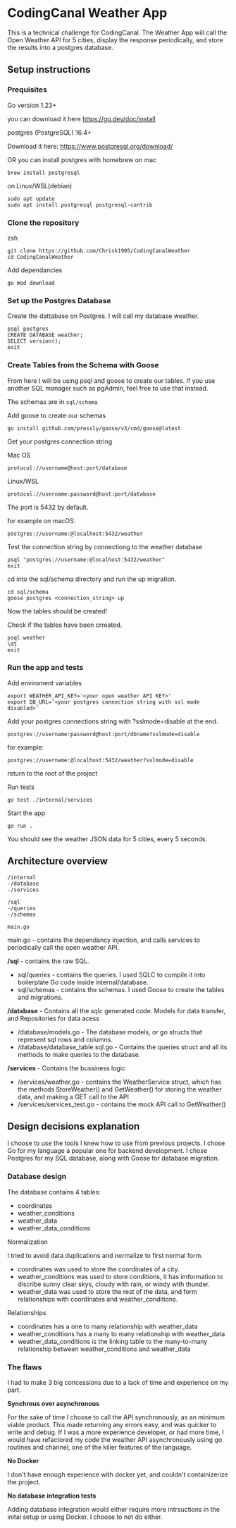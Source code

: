 # CodingCanal Weather App

This is a technical challenge for CodingCanal. 
The Weather App will call the Open Weather API for 5 cities, display the response periodically, and store the results into a postgres database.  

## Setup instructions

### Prequisites
Go version 1.23+

you can download it here
https://go.dev/doc/install


postgres (PostgreSQL) 16.4+

Download it here: https://www.postgresql.org/download/

OR you can install postgres with homebrew on mac
```
brew install postgresql

```
on Linux/WSL(debian) 
```
sudo apt update
sudo apt install postgresql postgresql-contrib
```

### Clone the repository

zsh
```
git clone https://github.com/Chrisk1905/CodingCanalWeather
cd CodingCanalWeather

```

Add dependancies
```
go mod download
```

### Set up the Postgres Database

Create the dattabase on Postgres. I will call my database weather.
```
psql postgres 
CREATE DATABASE weather;
SELECT version();
exit
```

### Create Tables from the Schema with Goose
From here I will be using psql and goose to create our tables. If you use another SQL manager such as pgAdmin, feel free to use that instead. 

The schemas are in `sql/schema` 

Add goose to create our schemas
```
go install github.com/pressly/goose/v3/cmd/goose@latest
```

Get your postgres connection string

Mac OS

`protocol://username@host:port/database`

Linux/WSL

`
protocol://username:password@host:port/database
`

The port is 5432 by default.

for example on macOS:

`postgres://username:@localhost:5432/weather`

Test the connection string by connectiong to the weather database

```
psql "postgres://username:@localhost:5432/weather"
exit
```

cd into the sql/schema directory and run the up migration.

```
cd sql/schema
goose postgres <connection_string> up
```

Now the tables should be created! 

Check if the tables have been crreated.

```
psql weather
\dt
exit
```

### Run the app and tests

Add enviroment variables
```
export WEATHER_API_KEY='<your open weather API KEY>'
export DB_URL='<your postgres connection string with ssl mode disabled>'
```

Add your postgres connections string with ?sslmode=disable at the end.

`postgres://username:password@host:port/dbname?sslmode=disable`

for example:

`postgres://username:@localhost:5432/weather?sslmode=disable`


return to the root of the project

Run tests
```
go test ./internal/services
```

Start the app
```
go run .
```
You should see the weather JSON data for 5 cities, every 5 seconds. 



## Architecture overview
```
/internal
-/database
-/services

/sql
-/queries
-/schemas

main.go 
```

main.go - contains the dependancy injection, and calls services to periodically call the open weather API. 

**/sql** - contains the raw SQL. 

- sql/queries - contains the queries. I used SQLC to compile it into boilerplate Go code inside internal/database.
- sql/schemas - contains the schemas. I used Goose to create the tables and migrations.  

**/database** - Contains all the sqlc generated code. Models for data transfer, and Repositories for data acess 

- /database/models.go - The database models, or go structs that represent sql rows and columns.
- /database/database_table.sql.go - Contains the queries struct and all its methods to make queries to the database. 

**/services** - Contains the bussiness logic

- /services/weather.go - contains the WeatherService struct, which has the methods StoreWeather() and GetWeather() for storing
    the weather data, and making a GET call to the API
- /services/services_test.go - contains the mock API call to GetWeather()



## Design decisions explanation

I choose to use the tools I knew how to use from previous projects. 
I chose Go for my language a popular one for backend development.
I chose Postgres for my SQL database, along with Goose for database migration. 

### Database design

The database contains 4 tables:
- coordinates
- weather_conditions
- weather_data
- weather_data_conditions

Normalization

I tried to avoid data duplications and normalize to first normal form. 

- coordinates was used to store the coordinates of a city.
- weather_conditions was used to store conditions, it has imformation to discribe sunny clear skys, cloudy with rain, or windy with thunder.
- weather_data was used to store the rest of the data, and form relationships with coordinates and weather_conditions.

Relationships

- coordinates has a one to many relationship with weather_data
- weather_conditions has a many to many relationship with weather_data
- weather_data_conditions is the linking table to the many-to-many relationship between weather_conditions and weather_data


### The flaws
I had to make 3 big concessions due to a lack of time and experience on my part. 

**Synchrous over asynchronous**
    
For the sake of time I choose to call the API synchronously, as an minimum viable product. This made returning any errors easy, and was quicker to write and debug. If I was a more experience developer, or had more time, I would have refactored my code the weather API asynchronously using go routines and channel, one of the killer features of the language. 

**No Docker**

I don't have enough experience with docker yet, and couldn't containizerize the project.

**No database integration tests**

Adding database integration would either require more intrsuctions in the inital setup or using Docker. I choose to not do either. 
    
